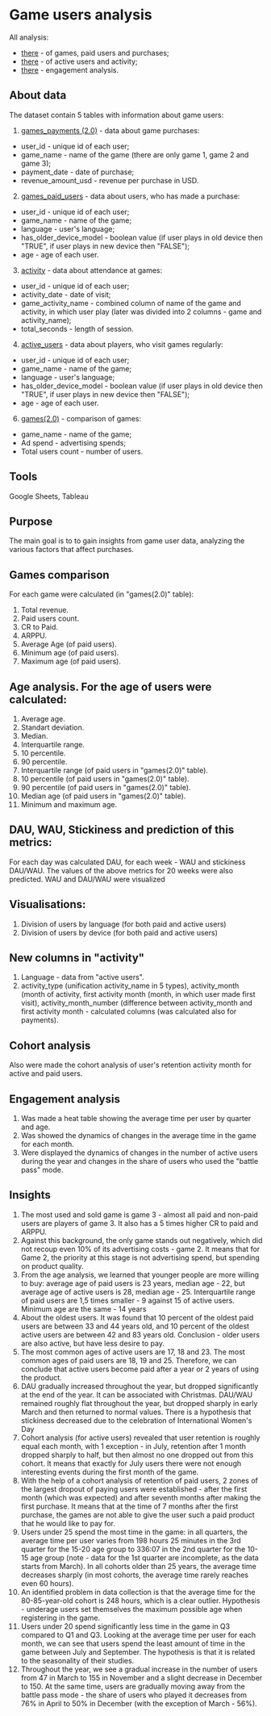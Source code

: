 # Game users analysis

All analysis:
* [there](https://docs.google.com/spreadsheets/d/1nDF6XyUX4lqK0IlGMc0MSp06uWr8jsFb9h3P3jtiQMI/edit?usp=sharing) - of games, paid users and purchases;
* [there](https://docs.google.com/spreadsheets/d/1CHVbDpb-Syuoy5tXE9nvRSnrsW2KwkiVi8j379J8V6o/edit?usp=sharing) - of active users and activity;
* [there](https://public.tableau.com/views/Userbehavior_17304136272530/Dashboard1?:language=en-US&:sid=&:redirect=auth&:display_count=n&:origin=viz_share_link) - engagement analysis.
  
## About data

The dataset contain 5 tables with information about game users:
1. [games_payments (2.0)](https://docs.google.com/spreadsheets/d/1jXQeUYch2KtZEOw-m7BqVpDaSUV0YqKZiK9stmPkl7o/edit?usp=sharing) - data about game purchases:
* user_id - unique id of each user; 
* game_name - name of the game (there are only game 1, game 2 and game 3);
* payment_date - date of purchase;
* revenue_amount_usd - revenue per purchase in USD.
2. [games_paid_users](https://docs.google.com/spreadsheets/d/1UiiFHE2pJ17Rllac7przdDOyXBXW4OGVubBD5eaoC7o/edit?usp=sharing) - data about users, who has made a purchase:
* user_id - unique id of each user;
* game_name - name of the game;
* language - user's language;
* has_older_device_model - boolean value (if user plays in old device then "TRUE", if user plays in new device then "FALSE");
* age - age of each user.
3. [activity](https://docs.google.com/spreadsheets/d/1yrGRYWPMh-Oa1LMGRvI8M1o9QO9_YysmOZ4WPPORAnY/edit?usp=sharing) - data about attendance at games:
* user_id - unique id of each user;
* activity_date - date of visit;
* game_activity_name - combined column of name of the game and activity, in which user play (later was divided into 2 columns - game and activity_name);
* total_seconds - length of session.
4. [active_users](https://docs.google.com/spreadsheets/d/1yrGRYWPMh-Oa1LMGRvI8M1o9QO9_YysmOZ4WPPORAnY/edit?usp=sharing) - data about players, who visit games regularly:
* user_id - unique id of each user;
* game_name - name of the game;
* language - user's language;
* has_older_device_model - boolean value (if user plays in old device then "TRUE", if user plays in new device then "FALSE");
* age - age of each user.
6. [games(2.0)](https://docs.google.com/spreadsheets/d/1bVIW2UmfZl5KIbePGAqryYcR2BQvxx5Vm0yLxGx7rGQ/edit?usp=sharing) - comparison of games:
* game_name - name of the game;
* Ad spend - advertising spends;
* Total users count - number of users.
   
## Tools

Google Sheets, Tableau

## Purpose

The main goal is to to gain insights from game user data, analyzing the various factors that affect purchases.

## Games comparison

For each game were calculated (in "games(2.0)" table):
1. Total revenue.
2. Paid users count.
3. CR to Paid.
4. ARPPU.
5. Average Age (of paid users).
6. Minimum age (of paid users).
7. Maximum age (of paid users).

## Age analysis. For the age of users were calculated:

1. Average age.
2. Standart deviation.
3. Median.
4. Interquartile range.
5. 10 percentile.
6. 90 percentile.
7. Interquartile range (of paid users in "games(2.0)" table).
8. 10 percentile (of paid users in "games(2.0)" table).
9. 90 percentile (of paid users in "games(2.0)" table).
10. Median age (of paid users in "games(2.0)" table).
11. Minimum and maximum age.

## DAU, WAU, Stickiness and prediction of this metrics:

For each day was calculated DAU, for each week - WAU and stickiness DAU/WAU. The values of the above metrics for 20 weeks were also predicted. WAU and DAU/WAU were visualized 

## Visualisations:

1. Division of users by language (for both paid and active users)
2. Division of users by device (for both paid and active users)
   
## New columns in "activity"
1. Language - data from "active users".
2. activity_type (unification activity_name in 5 types), activity_month (month of activity, first activity month (month, in which user made first visit), activity_month_number (difference between activity_month and first activity month - calculated columns (was calculated also for payments).

## Cohort analysis

Also were made the cohort analysis of user's retention activity month for active and paid users.

## Engagement analysis

1. Was made a heat table showing the average time per user by quarter and age.
2. Was showed the dynamics of changes in the average time in the game for each month.
3. Were displayed the dynamics of changes in the number of active users during the year and changes in the share of users who used the "battle pass" mode.

## Insights
1. The most used and sold game is game 3 - almost all paid and non-paid users are players of game 3. It also has a 5 times higher CR to paid and ARPPU.
2. Against this background, the only game stands out negatively, which did not recoup even 10% of its advertising costs - game 2. It means that for Game 2, the priority at this stage is not advertising spend, but spending on product quality.
3. From the age analysis, we learned that younger people are more willing to buy: average age of paid users is 23 years, median age - 22, but average age of active users is 28, median age - 25. Interquartile range of paid users are 1,5 times smaller - 9 against 15 of active users. Minimum age are the same - 14 years
4. About the oldest users. It was found that 10 percent of the oldest paid users are between 33 and 44 years old, and 10 percent of the oldest active users are between 42 and 83 years old. Conclusion - older users are also active, but have less desire to pay.
5. The most common ages of active users are 17, 18 and 23. The most common ages of paid users are 18, 19 and 25. Therefore, we can conclude that active users become paid after a year or 2 years of using the product.
6. DAU gradually increased throughout the year, but dropped significantly at the end of the year. It can be associated with Christmas. DAU/WAU remained roughly flat throughout the year, but dropped sharply in early March and then returned to normal values. There is a hypothesis that stickiness decreased due to the celebration of International Women's Day
7. Cohort analysis (for active users) revealed that user retention is roughly equal each month, with 1 exception - in July, retention after 1 month dropped sharply to half, but then almost no one dropped out from this cohort. It means that exactly for July users there were not enough interesting events during the first month of the game.
8. With the help of a cohort analysis of retention of paid users, 2 zones of the largest dropout of paying users were established - after the first month (which was expected) and after seventh months after making the first purchase. It means that at the time of 7 months after the first purchase, the games are not able to give the user such a paid product that he would like to pay for.
9. Users under 25 spend the most time in the game: in all quarters, the average time per user varies from 198 hours 25 minutes in the 3rd quarter for the 15-20 age group to 336:07 in the 2nd quarter for the 10-15 age group (note - data  for the 1st quarter are incomplete, as the data starts from March).  In all cohorts older than 25 years, the average time decreases sharply (in most cohorts, the average time rarely reaches even 60 hours).  
10. An identified problem in data collection is that the average time for the 80-85-year-old cohort is 248 hours, which is a clear outlier.  Hypothesis - underage users set themselves the maximum possible age when registering in the game.  
11. Users under 20 spend significantly less time in the game in Q3 compared to Q1 and Q3.  Looking at the average time per user for each month, we can see that users spend the least amount of time in the game between July and September.  The hypothesis is that it is related to the seasonality of their studies.  
12. Throughout the year, we see a gradual increase in the number of users from 47 in March to 155 in November and a slight decrease in December to 150. At the same time, users are gradually moving away from the battle pass mode - the share of users who played it decreases from 76% in  April to 50% in December (with the exception of March - 56%).
